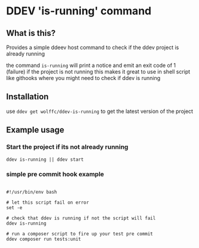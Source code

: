 # DDEV 'is-running' command 

## What is this?

Provides a simple ddeev host command to check if the ddev project is already running

the command `is-running` will print a notice and emit an exit code of 1 (failure) if the project is not running
this makes it great to use in shell script like githooks where you might need to check if ddev is running

## Installation

use `ddev get wolffc/ddev-is-running` to get the latest version of the project

## Example usage

### Start the project if its not already running

```shell
ddev is-running || ddev start
```

### simple pre commit hook example

```shell

#!/usr/bin/env bash

# let this script fail on error
set -e

# check that ddev is running if not the script will fail
ddev is-running

# run a composer script to fire up your test pre commit 
ddev composer run tests:unit

```

